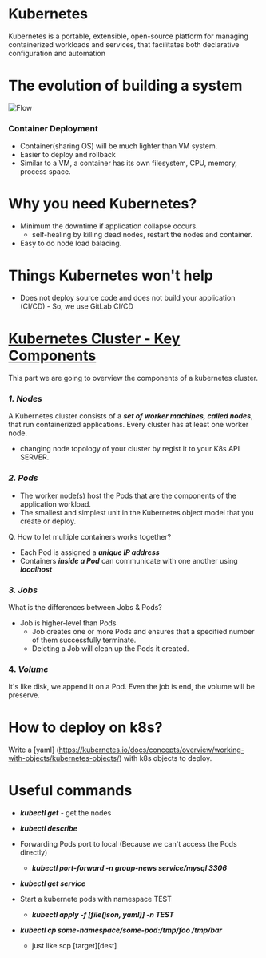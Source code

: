 # Kubernetes
Kubernetes is a portable, extensible, open-source platform for managing containerized workloads and services, that facilitates both declarative configuration and automation

# The evolution of building a system
![Flow](https://i.imgur.com/RjKwaxb.png)

### Container Deployment
* Container(sharing OS) will be much lighter than VM system. 
* Easier to deploy and rollback
* Similar to a VM, a container has its own filesystem, CPU, memory, process space.


# Why you need Kubernetes?
* Minimum the downtime if application collapse occurs.
  - self-healing by killing dead nodes, restart the nodes and container.
* Easy to do node load balacing.

# Things Kubernetes won't help
* Does not deploy source code and does not build your application (CI/CD) - So, we use GitLab CI/CD

# [Kubernetes Cluster - Key Components](https://kubernetes.io/docs/concepts/overview/components/#control-plane-components)
This part we are going to overview the components of a kubernetes cluster.

### ***1. Nodes***
A Kubernetes cluster consists of a ***set of worker machines, called nodes***, that run containerized applications. Every cluster has at least one worker node.

- changing node topology of your cluster by regist it to your K8s API SERVER.


### ***2. Pods***
- The worker node(s) host the Pods that are the components of the application workload. 
- The smallest and simplest unit in the Kubernetes object model that you create or deploy.

 Q. How to let multiple containers works together? 
   - Each Pod is assigned a ***unique IP address***
   - Containers ***inside a Pod*** can communicate with one another using ***localhost***

### ***3. Jobs***
What is the differences between Jobs & Pods?
- Job is higher-level than Pods
  - Job creates one or more Pods and ensures that a specified number of them successfully terminate.
  - Deleting a Job will clean up the Pods it created.

### 4. ***Volume***
It's like disk, we append it on a Pod. Even the job is end, the volume will be preserve.

# How to deploy on k8s?
Write a [yaml] (https://kubernetes.io/docs/concepts/overview/working-with-objects/kubernetes-objects/) with k8s objects to deploy.



# Useful commands
* ***kubectl get*** - get the nodes
* ***kubectl describe***

* Forwarding Pods port to local (Because we can't access the Pods directly)
  - ***kubectl port-forward -n group-news service/mysql 3306***

* ***kubectl get service*** 

* Start a kubernete pods with namespace TEST
  - ***kubectl apply -f [file(json, yaml)] -n TEST***

* ***kubectl cp some-namespace/some-pod:/tmp/foo /tmp/bar***
  - just like scp [target][dest]

